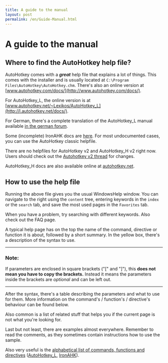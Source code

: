```yaml
---
title: A guide to the manual
layout: post
permalink: /en/Guide-Manual.html
---
```


# A guide to the manual

## Where to find the AutoHotkey help file?
AutoHotkey comes with a ***great*** help file that explains a lot of things. This comes with the installer and is usually located at `C:\Program Files\AutoHotkey\AutoHotkey.chm`. There's also an online version at [www.autohotkey.com/docs/](http://www.autohotkey.com/docs/).

For AutoHotkey\_L, the online version is at [www.autohotkey.net/~Lexikos/AutoHotkey_L](http://l.autohotkey.net/docs/).

For German, there's a complete translation of the AutoHotkey\_L manual available [in the german forum](http://de.autohotkey.com/forum/viewtopic.php?t=8861).

Some (incomplete) IronAHK docs are [here](http://www.ironahk.net/docs/). For most undocumented cases, you can use the AutoHotkey classic helpfile.

There are no helpfiles for AutoHotkey v2  and AutoHotkey\_H v2 right now. Users should check out the [Autohotkey v2 thread](http://www.autohotkey.com/community/viewtopic.php?t=70266) for changes.

AutoHotkey\_H docs are also available online at [autohotkey.net](http://www.autohotkey.net/~HotKeyIt/AutoHotkey/).

## How to use the help file
Running the above file gives you the usual WindowsHelp window. You can navigate to the right using the `content` tree, entering keywords in the `index` or the `search` tab, and save the most used pages in the `Favorites` tab.

When you have a problem, try searching with different keywords. Also check out the FAQ page.

A typical help page has on the top the name of the command, directive or function it is about, followed by a short summary. In the yellow box, there's a description of the syntax to use.

- - -
### Note:
 
If parameters are enclosed in square brackets ("\[" and "\]"), this **does not mean you have to copy the brackets.** Instead it means the parameters inside the brackets are *optional* and can be left out.

- - -
After the syntax, there's a table describing the parameters and what to use for them. More information on the command's / function's / directive's behaviour can be found below.

Also common is a list of related stuff that helps you if the current page is not what you're looking for.

Last but not least, there are examples almost everywhere. Remember to read the comments, as they sometimes contain instructions how to use the sample.

Also very useful is the [alphabetical list of commands, functions and directives](http://www.autohotkey.com/docs/commands.htm) ([AutoHotkey\_L](http://l.autohotkey.net/docs/commands/), [IronAHK](http://www.ironahk.net/docs/commands/)).
